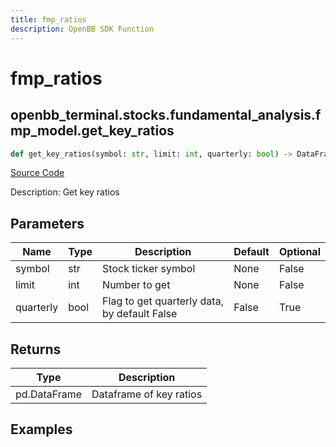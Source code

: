 ```yaml
---
title: fmp_ratios
description: OpenBB SDK Function
---
```


# fmp_ratios

## openbb_terminal.stocks.fundamental_analysis.fmp_model.get_key_ratios

```python title='openbb_terminal/stocks/fundamental_analysis/fmp_model.py'
def get_key_ratios(symbol: str, limit: int, quarterly: bool) -> DataFrame
```
[Source Code](https://github.com/OpenBB-finance/OpenBBTerminal/tree/main/openbb_terminal/stocks/fundamental_analysis/fmp_model.py#L457)

Description: Get key ratios

## Parameters

| Name | Type | Description | Default | Optional |
| ---- | ---- | ----------- | ------- | -------- |
| symbol | str | Stock ticker symbol | None | False |
| limit | int | Number to get | None | False |
| quarterly | bool | Flag to get quarterly data, by default False | False | True |

## Returns

| Type | Description |
| ---- | ----------- |
| pd.DataFrame | Dataframe of key ratios |

## Examples

